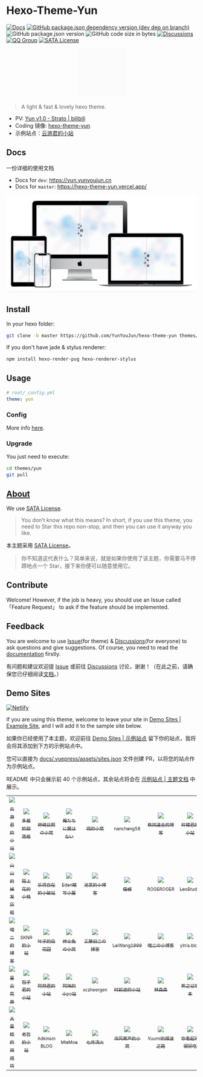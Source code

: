 # Hexo-Theme-Yun

[![Docs](https://github.com/YunYouJun/hexo-theme-yun/workflows/docs/badge.svg)](https://yun.yunyoujun.cn)
[![GitHub package.json dependency version (dev dep on branch)](https://img.shields.io/github/package-json/dependency-version/YunYouJun/yunyoujun.github.io/hexo/hexo?logo=hexo)](https://hexo.io)
![GitHub package.json version](https://img.shields.io/github/package-json/v/YunYouJun/hexo-theme-yun)
![GitHub code size in bytes](https://img.shields.io/github/languages/code-size/YunYouJun/hexo-theme-yun?logo=vs-code)
[![Discussions](https://img.shields.io/badge/chat-discussions-9cf)](https://github.com/YunYouJun/hexo-theme-yun/discussions)
[![QQ Group](https://img.shields.io/badge/QQ%20Group-389401003-12B7F5?logo=tencent-qq)](https://qm.qq.com/cgi-bin/qm/qr?k=9V4t4RFo8O__ilW35BzFJrcQRMzfBks8&jump_from=webapi)
[![SATA License](https://img.shields.io/badge/license-SATA-green.svg)](https://github.com/zTrix/sata-license)

<p align="center">
  <img width="128" src="docs/.vuepress/public/logo.gif">
</p>

> A light & fast & lovely hexo theme.

- PV: [Yun v1.0 - Strato | bilibili](https://www.bilibili.com/video/BV17t4y1S7tz)
- Coding 镜像: [hexo-theme-yun](https://yunyoujun.coding.net/public/hexo-theme-yun/hexo-theme-yun/git/files)
- 示例站点：[云游君的小站](https://www.yunyoujun.cn)

## Docs

一份详细的使用文档

- Docs for `dev`: <https://yun.yunyoujun.cn>
- Docs for `master`: <https://hexo-theme-yun.vercel.app/>

![index-preview.jpg](./docs/.vuepress/public/images/index-preview.jpg)

## Install

In your hexo folder:

```sh
git clone -b master https://github.com/YunYouJun/hexo-theme-yun themes/yun
```

If you don't have jade & stylus renderer:

```sh
npm install hexo-render-pug hexo-renderer-stylus
```

## Usage

```yaml
# root/_config.yml
theme: yun
```

### Config

More info [here](https://yun.yunyoujun.cn/guide/config.html).

### Upgrade

You just need to execute:

```sh
cd themes/yun
git pull
```

## [About](https://yun.yunyoujun.cn/guide/about.html)

We use [SATA License](https://github.com/zTrix/sata-license).

> You don’t know what this means? In short, if you use this theme, you need to Star this repo non-stop, and then you can use it anyway you like.

本主题采用 [SATA License](https://github.com/zTrix/sata-license)。

> 你不知道这代表什么？简单来说，就是如果你使用了该主题，你需要马不停蹄地点一个 Star，接下来你便可以随意使用它。

## Contribute

Welcome! However, if the job is heavy, you should use an Issue called 「Feature Request」 to ask if the feature should be implemented.

## Feedback

You are welcome to use [Issue](https://github.com/YunYouJun/hexo-theme-yun/issues)(for theme) & [Discussions](https://github.com/YunYouJun/hexo-theme-yun/discussions)(for everyone) to ask questions and give suggestions.
Of course, you need to read the [documentation](https://yun.yunyoujun.cn/en/) firstly.

有问题和建议欢迎提 [Issue](https://github.com/YunYouJun/hexo-theme-yun/issues) 或前往 [Discussions](https://github.com/YunYouJun/hexo-theme-yun/discussions) 讨论，谢谢！（在此之前，请确保您已仔细阅读[文档](https://yun.yunyoujun.cn)。）

## Demo Sites

[![Netlify](https://img.shields.io/netlify/4acb3c9b-fbcd-488e-be70-18942eb2669f?logo=netlify)](https://yunyoujun.netlify.app)

If you are using this theme, welcome to leave your site in [Demo Sites | Example Site](https://github.com/YunYouJun/hexo-theme-yun/discussions/97), and I will add it to the sample site below.

如果你已经使用了本主题，欢迎前往 [Demo Sites | 示例站点](https://github.com/YunYouJun/hexo-theme-yun/discussions/97) 留下你的站点，我将会将其添加到下方的示例站点中。

您可以直接为 [docs/.vuepress/assets/sites.json](https://github.com/YunYouJun/hexo-theme-yun/blob/dev/docs/.vuepress/assets/sites.json) 文件创建 PR，以将您的站点作为示例站点。

README 中只会展示前 40 个示例站点，其余站点将会在 [示例站点 | 主题文档](https://yun.yunyoujun.cn/demo/) 中展示。

<!-- demo-sites:start -->
<!-- prettier-ignore-start -->
<!-- markdownlint-disable -->
<table align="center">
  <tr align="center">
    <td>
      <a href="https://www.yunyoujun.cn" target="_blank">
        <img width="80px" src="https://www.yunyoujun.cn/images/avatar.jpg" />
        <br />
        <sub title="希望能成为一个有趣的人">云游君的小站</sub>
      </a>
    </td>
    <td>
      <a href="https://ddindex.github.io/" target="_blank">
        <img width="80px" src="https://ddindex.github.io/images/avatar.jpg" />
        <br />
        <sub title="双手抓楼上的大胸">多酱的部落格</sub>
      </a>
    </td>
    <td>
      <a href="https://blog.sernikki.cn/" target="_blank">
        <img width="80px" src="https://blog.sernikki.cn/amiya.jpg" />
        <br />
        <sub title="有瑕人无玉">神崎日照の小窝</sub>
      </a>
    </td>
    <td>
      <a href="https://spreadwings-sky.github.io/" target="_blank">
        <img width="80px" src="https://spreadwings-sky.github.io/images/avatar.png" />
        <br />
        <sub title="希望能成为一个有趣的人">俺たちに翼はない</sub>
      </a>
    </td>
    <td>
      <a href="https://hellsakura.github.io/" target="_blank">
        <img width="80px" src="https://hellsakura.github.io/images/avatar.jpg" />
        <br />
        <sub title="我只是一条咸鱼">琉的小窝</sub>
      </a>
    </td>
    <td>
      <a href="https://nancheng58.github.io/" target="_blank">
        <img width="80px" src="https://nancheng58.github.io/images/nancheng58.jpg" />
        <br />
        <sub title="我好菜啊啊啊啊啊">nancheng58</sub>
      </a>
    </td>
    <td>
      <a href="https://alexzou14.github.io/" target="_blank">
        <img width="80px" src="https://cdn.jsdelivr.net/gh/AlexZou14/CDN/img/touxiang.jpg" />
        <br />
        <sub title="笔记记录，自我激励">秩同道合的博客</sub>
      </a>
    </td>
    <td>
      <a href="http://www.romastar.cn/" target="_blank">
        <img width="80px" src="https://personalblog-1301685299.cos.ap-nanjing.myqcloud.com/MyBlog-Images/Personal-Info/Avatar.jpg" />
        <br />
        <sub title="记录我的生活经历以及学习历程~~">柠檬君的小站</sub>
      </a>
    </td>
  </tr>
  <tr align="center">
    <td>
      <a href="https://www.kumybryce.work" target="_blank">
        <img width="80px" src="https://kumybryce.gitee.io/myblog/img/favicon.png" />
        <br />
        <sub title="努力一点，再努力一点">山山的掉发历程</sub>
      </a>
    </td>
    <td>
      <a href="https://hexo.cool" target="_blank">
        <img width="80px" src="https://cdn.jsdelivr.net/gh/imoshanghua/file/img/avatar.jpg" />
        <br />
        <sub title="待我熬尽一日苦，喂你一口甜！">陌上花的小栈</sub>
      </a>
    </td>
    <td>
      <a href="https://copur.xyz/" target="_blank">
        <img width="80px" src="https://q1.qlogo.cn/g?b=qq&nk=1935576264&s=100" />
        <br />
        <sub title="乐得自在的小破站">乐得自在的小破站</sub>
      </a>
    </td>
    <td>
      <a href="https://EdenJohnson2006.Github.io" target="_blank">
        <img width="80px" src="https://cdn.jsdelivr.net/gh/MEMZSONBILI/PicGoBed@master/images/20200625174516.jpg" />
        <br />
        <sub title="希望能成为一个有趣的人">Eden瞎写小屋</sub>
      </a>
    </td>
    <td>
      <a href="https://chitang233.github.io/" target="_blank">
        <img width="80px" src="https://s1.ax1x.com/2020/06/27/N63K8e.jpg" />
        <br />
        <sub title="只是一个普通的初中生罢了">池某的小博客</sub>
      </a>
    </td>
    <td>
      <a href="https://xmuli.tech" target="_blank">
        <img width="80px" src="https://cdn.jsdelivr.net/gh/xmuli/xmuliPic@pic/2020/xmuli_yj_256px.png" />
        <br />
        <sub title="偕臧">偕臧</sub>
      </a>
    </td>
    <td>
      <a href="https://www.rogeroger.net" target="_blank">
        <img width="80px" src="https://rogeroger.oss-cn-beijing.aliyuncs.com/img/rogeryu.jpeg" />
        <br />
        <sub title="啊啊啊啊啊啊啊啊">ROGEROGER</sub>
      </a>
    </td>
    <td>
      <a href="https://leostudiooo.github.io" target="_blank">
        <img width="80px" src="https://avatars0.githubusercontent.com/u/35419343" />
        <br />
        <sub title="恰同学少年，风华正茂；书生意气，挥斥方遒。">LeoStudio</sub>
      </a>
    </td>
  </tr>
  <tr align="center">
    <td>
      <a href="https://www.meow-2.com/" target="_blank">
        <img width="80px" src="https://cdn.jsdelivr.net/gh/Meow-2/cdn/source/avatar.jpg" />
        <br />
        <sub title="你好！">喵二的博客</sub>
      </a>
    </td>
    <td>
      <a href="https://sknplz.xyz/" target="_blank">
        <img width="80px" src="https://cdn.jsdelivr.net/gh/Sknp1006/cdn@master/img/albums/arknights_Skadi/024.png" />
        <br />
        <sub title="莫道君行早，更有早行人">SKNP的小站</sub>
      </a>
    </td>
    <td>
      <a href="https://misaka-9936.github.io" target="_blank">
        <img width="80px" src="https://misaka-9936.github.io/images/avatar/avatar.jpg" />
        <br />
        <sub title="后花园是自己精心培育的，大部分时候是给自己看的，不过如果有行人能够驻足欣赏，我也会很开心的！">叶子的后花园</sub>
      </a>
    </td>
    <td>
      <a href="https://gentrabbit.moe/" target="_blank">
        <img width="80px" src="https://gentrabbit.moe/images/avatar.jpg" />
        <br />
        <sub title="To live, but not to exist.">绅士兔の小窝</sub>
      </a>
    </td>
    <td>
      <a href="http://huang_zhao.gitee.io/task/" target="_blank">
        <img width="80px" src="http://huang_zhao.gitee.io/task/Yun.png" />
        <br />
        <sub title="Python 是世界上最好的语言">工藤旧二の博客</sub>
      </a>
    </td>
    <td>
      <a href="https://leiblog.wang" target="_blank">
        <img width="80px" src="https://leiblog.wang/images/avatar_1.jpg" />
        <br />
        <sub title="The warehouse of LeiWang1999">LeiWang1999</sub>
      </a>
    </td>
    <td>
      <a href="https://www.miaoer.xyz" target="_blank">
        <img width="80px" src="https://cdn.jsdelivr.net/gh/miaoermua/miaoermua.github.io@latest/logo/weblogo.png" />
        <br />
        <sub title="喜欢分享一些东西 ୧(﹒ ᴗ﹒ )୨">喵二の小博客</sub>
      </a>
    </td>
    <td>
      <a href="https://www.blog.yln956.top/" target="_blank">
        <img width="80px" src="https://www.blog.yln956.top/images/tou.jpg" />
        <br />
        <sub title="梦想是什么，梦想是现实的延续；现实是什么，现实是梦想的终结。">yln's blog</sub>
      </a>
    </td>
  </tr>
  <tr align="center">
    <td>
      <a href="http://wasteland.wifikun.top" target="_blank">
        <img width="80px" src="https://wifikun-1257416258.cos.ap-shanghai.myqcloud.com/NebulaStarshipServer/avatar.jpg" />
        <br />
        <sub title="✨Chase your passions, do what you love.✨">星云荒原</sub>
      </a>
    </td>
    <td>
      <a href="https://darksheep.xyz" target="_blank">
        <img width="80px" src="https://darksheep.xyz/images/avatar.jpg" />
        <br />
        <sub title="蹲一蹲">包子君的小站</sub>
      </a>
    </td>
    <td>
      <a href="https://www.aranne.me" target="_blank">
        <img width="80px" src="https://www.aranne.me/avatar.png" />
        <br />
        <sub title="要永远热爱生活呀">阿然君的小站</sub>
      </a>
    </td>
    <td>
      <a href="https://willian588.github.io/" target="_blank">
        <img width="80px" src="https://willian588.github.io/shadiao.png" />
        <br />
        <sub title="路漫漫其修远兮，吾将上下而求索">阿玮的小po站</sub>
      </a>
    </td>
    <td>
      <a href="http://www.xczheergen.com/" target="_blank">
        <img width="80px" src="https://cdn.jsdelivr.net/gh/xczheergen/CDN/images/avatar.jpg" />
        <br />
        <sub title="感谢云游君提供的主题哦">xczheergen</sub>
      </a>
    </td>
    <td>
      <a href="https://www.eevee.fun/" target="_blank">
        <img width="80px" src="https://www.eevee.fun/touxiang.PNG" />
        <br />
        <sub title="祝家人们天天开心，天天快乐就OK了。">时前进的小站</sub>
      </a>
    </td>
    <td>
      <a href="https://assistest.github.io/" target="_blank">
        <img width="80px" src="https://s.im5i.com/2021/04/03/WKnMF.jpg" />
        <br />
        <sub title="山有木兮木有枝,心悦君兮君不知。">林森森</sub>
      </a>
    </td>
    <td>
      <a href="https://kuuhaku.top" target="_blank">
        <img width="80px" src="https://cdn.jsdelivr.net/gh/kuuhaku-w/blogimg/intro/avatar_ai.png" />
        <br />
        <sub title="永远是深夜该有多好">熊之记事本</sub>
      </a>
    </td>
  </tr>
  <tr align="center">
    <td>
      <a href="https://bigcake.cakemc.top" target="_blank">
        <img width="80px" src="https://cdn.jsdelivr.net/gh/Big-Cake-jpg/Image_For_My_Blog/tx.jpg" />
        <br />
        <sub title="又是搞怪的一天（">大蛋糕的烘焙坊</sub>
      </a>
    </td>
    <td>
      <a href="https://masle.top" target="_blank">
        <img width="80px" src="https://masle.gitee.io/maslebloglib/picture/TOUXIANG/touxiang.png" />
        <br />
        <sub title="在人的一生，总是为了追寻生命中的光，而走在漫长的旅途上">老哲的小站</sub>
      </a>
    </td>
    <td>
      <a href="https://blog.adkimsm.asia/" target="_blank">
        <img width="80px" src="https://blog.adkimsm.asia/logo.svg" />
        <br />
        <sub title="Adkinsm 的小站">Adkinsm BLOG</sub>
      </a>
    </td>
    <td>
      <a href="https://blog.mle.moe/" target="_blank">
        <img width="80px" src="https://blog.mle.moe/images/girl.jpeg" />
        <br />
        <sub title="鸽子的一百种做法">MleMoe</sub>
      </a>
    </td>
    <td>
      <a href="https://qylh.xyz/" target="_blank">
        <img width="80px" src="https://qylh.xyz/avatar.jpg" />
        <br />
        <sub title="记录一些学习过程，主要是软硬件开发">七月流火</sub>
      </a>
    </td>
    <td>
      <a href="https://lfhsheng.github.io/" target="_blank">
        <img width="80px" src="https://lfhsheng.github.io/images/lfhsheng.jpg" />
        <br />
        <sub title="沉浸在Touch Fish的海洋中无法自拔">泠风寒声的小窝</sub>
      </a>
    </td>
    <td>
      <a href="https://yuumi0221.github.io/" target="_blank">
        <img width="80px" src="https://cdn.jsdelivr.net/gh/Yuumi0221/Yuumi0221.github.io/images/settings/favicon.png" />
        <br />
        <sub title="いつか伝えに行くよ">Yuumi的烟波之路</sub>
      </a>
    </td>
    <td>
      <a href="https://Melanie618.github.io/" target="_blank">
        <img width="80px" src="https://melanie618.github.io/images/avatar.jpg" />
        <br />
        <sub title="可可爱爱，没有脑袋">你看起来很好吃</sub>
      </a>
    </td>
  </tr>
</table>
<!-- markdownlint-restore -->
<!-- prettier-ignore-end -->
<!-- demo-sites:end -->
